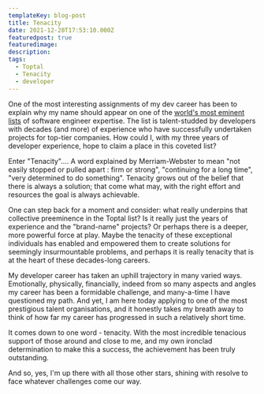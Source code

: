 ```yaml
---
templateKey: blog-post
title: Tenacity
date: 2021-12-20T17:53:10.000Z
featuredpost: true
featuredimage: 
description: 
tags:
  - Toptal
  - Tenacity
  - developer
---
```


One of the most interesting assignments of my dev career has been to explain why my name should appear on one of the <a href="https://www.toptal.com/c-sharp">world's most eminent lists</a> of software engineer expertise. The list is talent-studded by developers with decades (and more) of experience who have successfully undertaken projects for top-tier companies. How could I, with my three years of developer experience, hope to claim a place in this coveted list?

Enter "Tenacity".... A word explained by Merriam-Webster to mean "not easily stopped or pulled apart : firm or strong", "continuing for a long time", "very determined to do something". Tenacity grows out of the belief that there is always a solution; that come what may, with the right effort and resources the goal is always achievable.

One can step back for a moment and consider: what really underpins that collective preeminence in the Toptal list? Is it really just the years of experience and the "brand-name" projects? Or perhaps there is a deeper, more powerful force at play. Maybe the tenacity of these exceptional individuals has enabled and empowered them to create solutions for seemingly insurmountable problems, and perhaps it is really tenacity that is at the heart of these decades-long careers.

My developer career has taken an uphill trajectory in many varied ways. Emotionally, physically, financially, indeed from so many aspects and angles my career has been a formidable challenge, and many-a-time I have questioned my path. And yet, I am here today applying to one of the most prestigious talent organisations, and it honestly takes my breath away to think of how far my career has progressed in such a relatively short time.

It comes down to one word - tenacity. With the most incredible tenacious support of those around and close to me, and my own ironclad determination to make this a success, the achievement has been truly outstanding.

And so, yes, I'm up there with all those other stars, shining with resolve to face whatever challenges come our way.





